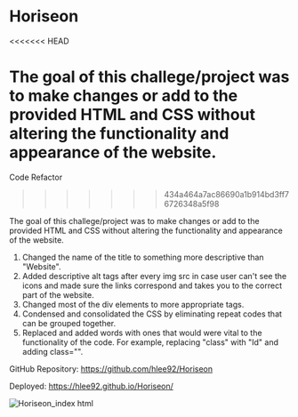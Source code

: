 # Horiseon

<<<<<<< HEAD

The goal of this challege/project was to make changes or add to the provided HTML and CSS without altering the functionality and appearance of the website. 
=======
Code Refactor 
>>>>>>> 434a464a7ac86690a1b914bd3ff76726348a5f98

The goal of this challege/project was to make changes or add to the provided HTML and CSS without altering the functionality and appearance of the website. 

1. Changed the name of the title to something more descriptive than "Website".
2. Added descriptive alt tags after every img src in case user can't see the icons and made sure the links correspond and takes you to the correct part of the website. 
3. Changed most of the div elements to more appropriate tags.
4. Condensed and consolidated the CSS by eliminating repeat codes that can be grouped together.
5. Replaced and added words with ones that would were vital to the functionality of the code. For example, replacing "class" with "Id" and adding class="". 




GitHub Repository: https://github.com/hlee92/Horiseon

Deployed: https://hlee92.github.io/Horiseon/


![Horiseon_index html](https://user-images.githubusercontent.com/91634095/155867976-e68e1d45-4030-40b1-98cf-a24c44477aa3.png)

